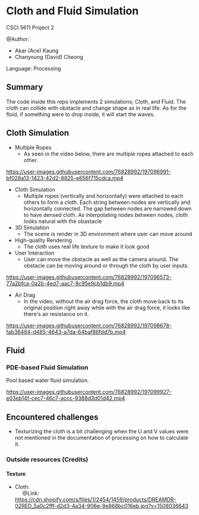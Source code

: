 # Cloth and Fluid Simulation

CSCI 5611 Project 2

@Author: 
- Akar (Ace) Kaung 
- Chanyoung (David) Cheong

Language: Processing

## Summary
The code inside this repo implements 2 simulations; Cloth, and Fluid. The cloth can collide with obstacle and change shape as in real life. As for the fluid, if something were to drop inside, it will start the waves.

## Cloth Simulation

- Multiple Ropes
  - As seen in the video below, there are multiple ropes attached to each other.

https://user-images.githubusercontent.com/76828992/197096991-bf028a13-1423-42d2-8825-e656f715cdca.mp4

- Cloth Simulation
  - Multiple ropes (vertically and horizontally) were attached to each others to form a cloth. Each string between nodes are vertically and horizontally connected. The gap between nodes are narrowed down to have densed cloth. As interpolating nodes between nodes, cloth looks natural with the obastacle
- 3D Simulation
  - The scene is render in 3D environment where user can move around 
- High-quality Rendering
  - The cloth uses real life texture to make it look good
- User Interaction
  - User can move the obstacle as well as the camera around. The obstacle can be moving around or through the cloth by user inputs.
 
https://user-images.githubusercontent.com/76828992/197096573-77a2bfca-0a2b-4ed7-aac7-8c95e9cb1db9.mp4

- Air Drag
  - In the video, without the air drag force, the cloth move back to its original position right away while with the air drag force, it looks like there's air resistance on it.

https://user-images.githubusercontent.com/76828992/197098678-fab38484-d485-4643-a7da-64baf86fdd7b.mp4

## Fluid
### PDE-based Fluid Simulation
Pool based water fluid simulation.

https://user-images.githubusercontent.com/76828992/197099927-e03eb14f-cec7-46c7-accc-9388d3d01d42.mp4

## Encountered challenges
- Texturizing the cloth is a bit challenging when the U and V values were not mentioned in the documentation of processing on how to calculate it.

### Outside resources (Credits)
#### Texture
- Cloth: <br>
&nbsp;&nbsp;&nbsp;&nbsp;&nbsp;@Link: https://cdn.shopify.com/s/files/1/2454/1459/products/DREAMDR-02RED_5a0c2fff-d2d3-4a34-906e-9e868bc016eb.jpg?v=1508036643
